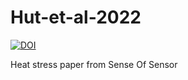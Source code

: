 # Hut-et-al-2022

[![DOI](https://zenodo.org/badge/DOI/10.5281/zenodo.5760996.svg)](https://doi.org/10.5281/zenodo.5760996)

Heat stress paper from Sense Of Sensor
